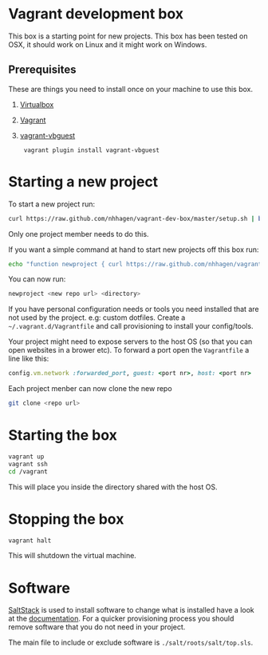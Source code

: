 # Vagrant development box

This box is a starting point for new projects. This box has been tested on OSX, it should work on Linux and it might work on Windows.

## Prerequisites

These are things you need to install once on your machine to use this box.

1. [Virtualbox](https://www.virtualbox.org/)
2. [Vagrant](http://www.vagrantup.com/)
3. [vagrant-vbguest](https://github.com/dotless-de/vagrant-vbguest)

        vagrant plugin install vagrant-vbguest

# Starting a new project

To start a new project run:

```bash
curl https://raw.github.com/nhhagen/vagrant-dev-box/master/setup.sh | bash -s <new repo url> <dir>
```

Only one project member needs to do this.

If you want a simple command at hand to start new projects off this box run:

```bash
echo "function newproject { curl https://raw.github.com/nhhagen/vagrant-dev-box/master/setup.sh | bash -s $@ ; }" >> ~/.bash_profile && source ~/.bash_profile
```

You can now run:

```bash
newproject <new repo url> <directory>
```

If you have personal configuration needs or tools you need installed that are not used by the project. e.g: custom
dotfiles. Create a `~/.vagrant.d/Vagrantfile` and call provisioning to install your config/tools.

Your project might need to expose servers to the host OS (so that you can open websites in a brower etc). To forward a
port open the `Vagrantfile` a line like this:

```ruby
config.vm.network :forwarded_port, guest: <port nr>, host: <port nr>
```

Each project menber can now clone the new repo

```bash
git clone <repo url>
```

# Starting the box

```bash
vagrant up
vagrant ssh
cd /vagrant
```

This will place you inside the directory shared with the host OS.

# Stopping the box

```bash
vagrant halt
```

This will shutdown the virtual machine.

# Software

[SaltStack](http://www.saltstack.com/community/) is used to install software to change what is installed have a look at the
[documentation](http://docs.saltstack.com/). For a quicker provisioning process you should remove software that you do
not need in your project.

The main file to include or exclude software is `./salt/roots/salt/top.sls`.

